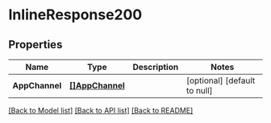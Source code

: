 # InlineResponse200

## Properties
Name | Type | Description | Notes
------------ | ------------- | ------------- | -------------
**AppChannel** | [**[]AppChannel**](AppChannel.md) |  | [optional] [default to null]

[[Back to Model list]](../README.md#documentation-for-models) [[Back to API list]](../README.md#documentation-for-api-endpoints) [[Back to README]](../README.md)


